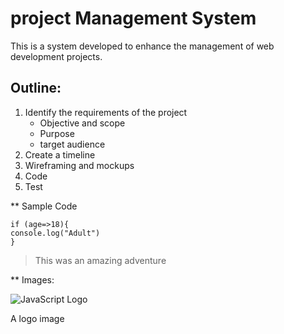 # project Management System
This is a system developed to enhance the management of web development projects.

## Outline:
1. Identify the requirements of the project
    * Objective and scope
    * Purpose
    * target audience
2. Create a timeline
3. Wireframing and mockups
4. Code
5. Test

** Sample Code
```
if (age=>18){
console.log("Adult")
}
```

>This was an amazing adventure

** Images:

![JavaScript Logo](https://upload.wikimedia.org/wikipedia/commons/thumb/9/99/Unofficial_JavaScript_logo_2.svg/1024px-Unofficial_JavaScript_logo_2.svg.png)

A logo image
